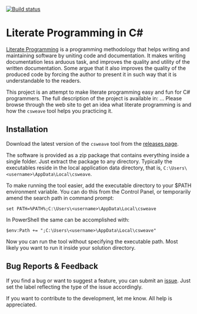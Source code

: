 ﻿[![Build status](https://ci.appveyor.com/api/projects/status/vv7v46pprias7hel?svg=true)](https://ci.appveyor.com/project/johtela/literateprogramming)

# Literate Programming in C#

[Literate Programming](https://en.wikipedia.org/wiki/Literate_programming) is a 
programming methodology that helps writing and maintaining software by uniting 
code and documentation. It makes writing documentation less arduous task, and 
improves the quality and utility of the written documentation. Some argue that
it also improves the quality of the produced code by forcing the author to 
present it in such way that it is understandable to the readers.

This project is an attempt to make literate programming easy and fun for C#
programmers. The full description of the project is available in: ...
Please browse through the web site to get an idea what literate programming 
is and how the `csweave` tool helps you practicing it.

## Installation

Download the latest version of the `csweave` tool from the 
[releases page](https://github.com/johtela/LiterateProgramming/releases).

The software is provided as a zip package that contains everything inside a
single folder. Just extract the package to any directory. Typically the 
executables reside in the local application data directory, that is, 
`C:\Users\<username>\AppData\Local\csweave`.

To make running the tool easier, add the executable directory to your $PATH 
environment variable. You can do this from the Control Panel, or temporarily 
amend the search path in command prompt:
```
set PATH=%PATH%;C:\Users\<username>\AppData\Local\csweave
```
In PowerShell the same can be accomplished with:
```
$env:Path += ";C:\Users\<username>\AppData\Local\csweave"
```
Now you can run the tool without specifying the executable path. Most likely
you want to run it inside your solution directory.

## Bug Reports & Feedback

If you find a bug or want to suggest a feature, you can submit an 
[issue](https://github.com/johtela/LiterateProgramming/issues). Just
set the label reflecting the type of the issue accordingly.

If you want to contribute to the development, let me know. All help
is appreciated.
